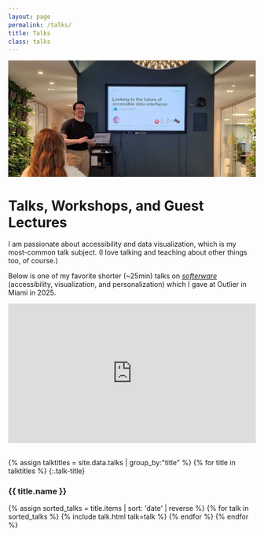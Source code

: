 ```yaml
---
layout: page
permalink: /talks/
title: Talks
class: talks
---
```


<picture>
  <source srcset='/images/highsoft_talk' type='image/' />
  <img
    src='/images/highsoft_talk.png'
    alt="I'm standing in front of a screen, laughing. The screen says Looking to the future of accessible data interfaces.">
</picture>

# Talks, Workshops, and Guest Lectures

I am passionate about accessibility and data visualization, which is my most-common talk subject. (I love talking and teaching about other things too, of course.)

Below is one of my favorite shorter (~25min) talks on [*softerware*](https://arxiv.org/abs/2502.18348) (accessibility, visualization, and personalization) which I gave at Outlier in Miami in 2025.

<div style="position: relative; padding-bottom: 56.25%; height: 0; overflow: hidden;">
  <iframe width="100%" height="100%" style="position: absolute; top: 0; left: 0;" src="https://www.youtube.com/embed/IleWP0gCeOc?si=txsujzPn53hOxqms" title="YouTube video player" frameborder="0" allow="accelerometer; autoplay; clipboard-write; encrypted-media; gyroscope; picture-in-picture; web-share" referrerpolicy="strict-origin-when-cross-origin" allowfullscreen></iframe>
</div>
<br>

{% assign talktitles = site.data.talks | group_by:"title" %}
{% for title in talktitles %}
{:.talk-title}
### {{ title.name }}
{% assign sorted_talks = title.items | sort: 'date' | reverse %}
{% for talk in sorted_talks  %}
  {% include talk.html talk=talk %}
{% endfor %}
{% endfor %}
